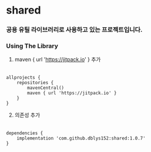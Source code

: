 # shared

### 공용 유틸 라이브러리로 사용하고 있는 프로젝트입니다.

### Using The Library
1. maven { url 'https://jitpack.io' } 추가
######
    allprojects {
        repositories {
            mavenCentral()
            maven { url 'https://jitpack.io' }
        }
    }

2. 의존성 추가
######
    dependencies {
        implementation 'com.github.dblys152:shared:1.0.7'
    }
